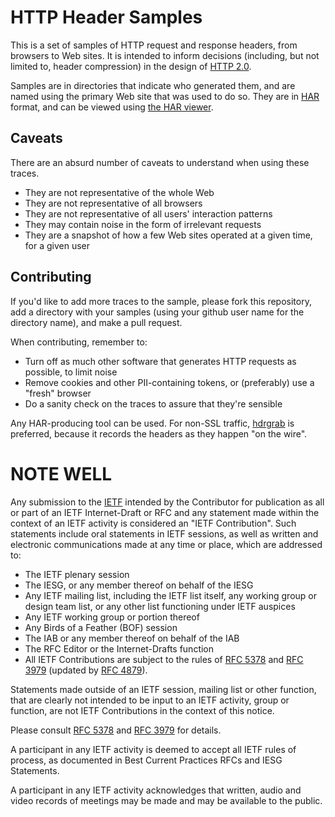 
HTTP Header Samples
===================

This is a set of samples of HTTP request and response headers, from browsers
to Web sites. It is intended to inform decisions (including, but not limited
to, header compression) in the design of [HTTP
2.0](http://trac.tools.ietf.org/wg/httpbis/trac/wiki).

Samples are in directories that indicate who generated them, and are named
using the primary Web site that was used to do so. They are in
[HAR](http://www.softwareishard.com/blog/har-12-spec/) format, and can be
viewed using [the HAR viewer](http://s3u.github.com/har-view/).

Caveats
-------

There are an absurd number of caveats to understand when using these traces.

 * They are not representative of the whole Web
 * They are not representative of all browsers
 * They are not representative of all users' interaction patterns
 * They may contain noise in the form of irrelevant requests
 * They are a snapshot of how a few Web sites operated at a given time, for 
   a given user

Contributing
------------

If you'd like to add more traces to the sample, please fork this repository,
add a directory with your samples (using your github user name for the
directory name), and make a pull request. 

When contributing, remember to:
  * Turn off as much other software that generates HTTP requests as possible, 
    to limit noise
  * Remove cookies and other PII-containing tokens, or (preferably) use a
    "fresh" browser
  * Do a sanity check on the traces to assure that they're sensible

Any HAR-producing tool can be used. For non-SSL traffic, 
[hdrgrab](https://github.com/mnot/hdrgrab) is preferred, because it records
the headers as they happen "on the wire".


NOTE WELL
=========

Any submission to the [IETF](http://www.ietf.org/) intended by the Contributor
for publication as all or part of an IETF Internet-Draft or RFC and any
statement made within the context of an IETF activity is considered an "IETF
Contribution". Such statements include oral statements in IETF sessions, as
well as written and electronic communications made at any time or place, which
are addressed to:

 * The IETF plenary session
 * The IESG, or any member thereof on behalf of the IESG
 * Any IETF mailing list, including the IETF list itself, any working group 
   or design team list, or any other list functioning under IETF auspices
 * Any IETF working group or portion thereof
 * Any Birds of a Feather (BOF) session
 * The IAB or any member thereof on behalf of the IAB
 * The RFC Editor or the Internet-Drafts function
 * All IETF Contributions are subject to the rules of 
   [RFC 5378](http://tools.ietf.org/html/rfc5378) and 
   [RFC 3979](http://tools.ietf.org/html/rfc3979) 
   (updated by [RFC 4879](http://tools.ietf.org/html/rfc4879)).

Statements made outside of an IETF session, mailing list or other function,
that are clearly not intended to be input to an IETF activity, group or
function, are not IETF Contributions in the context of this notice.

Please consult [RFC 5378](http://tools.ietf.org/html/rfc5378) and [RFC 
3979](http://tools.ietf.org/html/rfc3979) for details.

A participant in any IETF activity is deemed to accept all IETF rules of
process, as documented in Best Current Practices RFCs and IESG Statements.

A participant in any IETF activity acknowledges that written, audio and video
records of meetings may be made and may be available to the public.